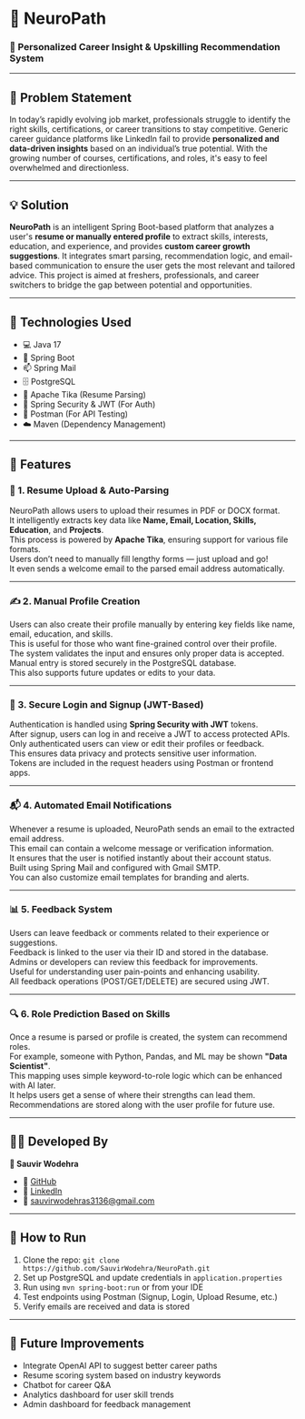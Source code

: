 # 🧠 NeuroPath

### 🔬 Personalized Career Insight & Upskilling Recommendation System

---

## 🚀 Problem Statement

In today’s rapidly evolving job market, professionals struggle to identify the right skills, certifications, or career transitions to stay competitive. Generic career guidance platforms like LinkedIn fail to provide **personalized and data-driven insights** based on an individual’s true potential. With the growing number of courses, certifications, and roles, it's easy to feel overwhelmed and directionless.

---

## 💡 Solution

**NeuroPath** is an intelligent Spring Boot-based platform that analyzes a user's **resume or manually entered profile** to extract skills, interests, education, and experience, and provides **custom career growth suggestions**. It integrates smart parsing, recommendation logic, and email-based communication to ensure the user gets the most relevant and tailored advice. This project is aimed at freshers, professionals, and career switchers to bridge the gap between potential and opportunities.

---

## 🧰 Technologies Used

- 💻 Java 17
- 🌱 Spring Boot
- 📫 Spring Mail
- 🗄️ PostgreSQL
- 📑 Apache Tika (Resume Parsing)
- 🔐 Spring Security & JWT (For Auth)
- 🧪 Postman (For API Testing)
- ☁️ Maven (Dependency Management)

---

## 🌟 Features

### 📄 1. Resume Upload & Auto-Parsing
NeuroPath allows users to upload their resumes in PDF or DOCX format.  
It intelligently extracts key data like **Name, Email, Location, Skills, Education**, and **Projects**.  
This process is powered by **Apache Tika**, ensuring support for various file formats.  
Users don’t need to manually fill lengthy forms — just upload and go!  
It even sends a welcome email to the parsed email address automatically.  

---

### ✍️ 2. Manual Profile Creation
Users can also create their profile manually by entering key fields like name, email, education, and skills.  
This is useful for those who want fine-grained control over their profile.  
The system validates the input and ensures only proper data is accepted.  
Manual entry is stored securely in the PostgreSQL database.  
This also supports future updates or edits to your data.  

---

### 🔐 3. Secure Login and Signup (JWT-Based)
Authentication is handled using **Spring Security with JWT** tokens.  
After signup, users can log in and receive a JWT to access protected APIs.  
Only authenticated users can view or edit their profiles or feedback.  
This ensures data privacy and protects sensitive user information.  
Tokens are included in the request headers using Postman or frontend apps.  

---

### 📬 4. Automated Email Notifications
Whenever a resume is uploaded, NeuroPath sends an email to the extracted email address.  
This email can contain a welcome message or verification information.  
It ensures that the user is notified instantly about their account status.  
Built using Spring Mail and configured with Gmail SMTP.  
You can also customize email templates for branding and alerts.  

---

### 📊 5. Feedback System
Users can leave feedback or comments related to their experience or suggestions.  
Feedback is linked to the user via their ID and stored in the database.  
Admins or developers can review this feedback for improvements.  
Useful for understanding user pain-points and enhancing usability.  
All feedback operations (POST/GET/DELETE) are secured using JWT.  

---

### 🔍 6. Role Prediction Based on Skills
Once a resume is parsed or profile is created, the system can recommend roles.  
For example, someone with Python, Pandas, and ML may be shown **"Data Scientist"**.  
This mapping uses simple keyword-to-role logic which can be enhanced with AI later.  
It helps users get a sense of where their strengths can lead them.  
Recommendations are stored along with the user profile for future use.  

---

## 👨‍💻 Developed By

**👤 Sauvir Wodehra**  
- 🔗 [GitHub](https://github.com/SauvirWodehra)  
- 💼 [LinkedIn](https://www.linkedin.com/in/sauvir-wodehra-032821257)  
- 📧 sauvirwodehras3136@gmail.com  


---

## 🧪 How to Run

1. Clone the repo: `git clone https://github.com/SauvirWodehra/NeuroPath.git`
2. Set up PostgreSQL and update credentials in `application.properties`
3. Run using `mvn spring-boot:run` or from your IDE
4. Test endpoints using Postman (Signup, Login, Upload Resume, etc.)
5. Verify emails are received and data is stored

---

## 🏁 Future Improvements

- Integrate OpenAI API to suggest better career paths  
- Resume scoring system based on industry keywords  
- Chatbot for career Q&A  
- Analytics dashboard for user skill trends  
- Admin dashboard for feedback management

